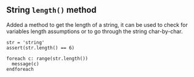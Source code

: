 ## String `length()` method

Added a method to get the length of a string, it can be used to check for
variables length assumptions or to go through the string char-by-char.

```meson
str = 'string'
assert(str.length() == 6)

foreach c: range(str.length())
  message(c)
endforeach
```

